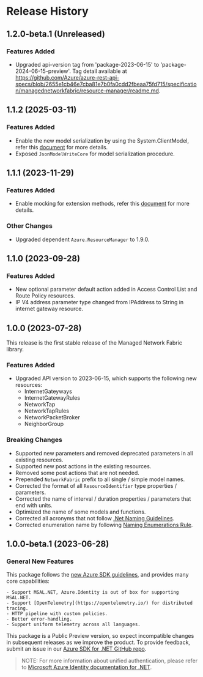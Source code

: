 # Release History

## 1.2.0-beta.1 (Unreleased)

### Features Added
- Upgraded api-version tag from 'package-2023-06-15' to 'package-2024-06-15-preview'. Tag detail available at https://github.com/Azure/azure-rest-api-specs/blob/2655e1cb46e7cba81e7b0fa0cdd2fbeaa75fd715/specification/managednetworkfabric/resource-manager/readme.md.

## 1.1.2 (2025-03-11)

### Features Added
- Enable the new model serialization by using the System.ClientModel, refer this [document](https://aka.ms/azsdk/net/mrw) for more details.
- Exposed `JsonModelWriteCore` for model serialization procedure.

## 1.1.1 (2023-11-29)

### Features Added
- Enable mocking for extension methods, refer this [document](https://aka.ms/azsdk/net/mocking) for more details.

### Other Changes
- Upgraded dependent `Azure.ResourceManager` to 1.9.0.

## 1.1.0 (2023-09-28)

### Features Added
- New optional parameter default action added in Access Control List and Route Policy resources.
- IP V4 address parameter type changed from IPAddress to String in internet gateway resource.

## 1.0.0 (2023-07-28)
This release is the first stable release of the Managed Network Fabric library.

### Features Added
- Upgraded API version to 2023-06-15, which supports the following new resources:
    - InternetGateyways
    - InternetGatewayRules
    - NetworkTap
    - NetworkTapRules
    - NetworkPacketBroker
    - NeighborGroup

### Breaking Changes
- Supported new parameters and removed deprecated parameters in all existing resources.
- Supported new post actions in the existing resources.
- Removed some post actions that are not needed.
- Prepended `NetworkFabric` prefix to all single / simple model names.
- Corrected the format of all `ResourceIdentifier` type properties / parameters.
- Corrected the name of interval / duration properties / parameters that end with units.
- Optimized the name of some models and functions.
- Corrected all acronyms that not follow [.Net Naming Guidelines](https://learn.microsoft.com/dotnet/standard/design-guidelines/naming-guidelines).
- Corrected enumeration name by following [Naming Enumerations Rule](https://learn.microsoft.com/dotnet/standard/design-guidelines/names-of-classes-structs-and-interfaces#naming-enumerations).

## 1.0.0-beta.1 (2023-06-28)

### General New Features
This package follows the [new Azure SDK guidelines](https://azure.github.io/azure-sdk/general_introduction.html), and provides many core capabilities:

    - Support MSAL.NET, Azure.Identity is out of box for supporting MSAL.NET.
    - Support [OpenTelemetry](https://opentelemetry.io/) for distributed tracing.
    - HTTP pipeline with custom policies.
    - Better error-handling.
    - Support uniform telemetry across all languages.

This package is a Public Preview version, so expect incompatible changes in subsequent releases as we improve the product. To provide feedback, submit an issue in our [Azure SDK for .NET GitHub repo](https://github.com/Azure/azure-sdk-for-net/issues).

> NOTE: For more information about unified authentication, please refer to [Microsoft Azure Identity documentation for .NET](https://docs.microsoft.com/dotnet/api/overview/azure/identity-readme?view=azure-dotnet).